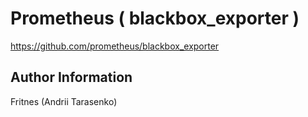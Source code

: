 Prometheus ( blackbox_exporter )
=========

https://github.com/prometheus/blackbox_exporter

Author Information
------------------

Fritnes (Andrii Tarasenko)
